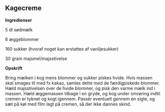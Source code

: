 ## Kagecreme 

**Ingredienser**

5 dl sødmælk

6 æggeblommer

160 sukker (hvoraf noget kan erstattes af vaniljesukker)

30 gram majsmel/majsstivelse

**Opskrift**

Bring mælken i kog mens blommer og sukker piskes hvide. Hvis massen skal
smages til med fx kakao, samles dette med de færdigpiskede blommer. Hæld
majsstivelsen over de hvide blommer, og pisk den varme mælk ind i
massen. Hæld æggemassen tilbage i en gryde, og kog under omrøring indtil
cremen er tyknet og kogt igennem. Passér eventuelt gennem en sigte, og
sæt på køl med film lagt på cremen, så der ikke dannes skind.

